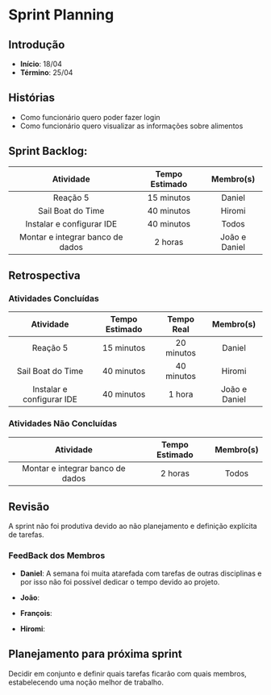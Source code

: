 # Sprint Planning

## Introdução

- **Início**: 18/04
- **Término**: 25/04

## Histórias

- Como funcionário quero poder fazer login
- Como funcionário quero visualizar as informações sobre alimentos

## Sprint Backlog:

| Atividade                                | Tempo Estimado | Membro(s)     |
|:----------------------------------------:|:--------------:|:-------------:|
| Reação 5                                 | 15 minutos     | Daniel        |
| Sail Boat do Time                        | 40 minutos     | Hiromi        |
| Instalar e configurar IDE                | 40 minutos     | Todos         |
| Montar e integrar banco de dados         | 2 horas        | João e Daniel |


## Retrospectiva

### Atividades Concluídas

| Atividade                                | Tempo Estimado | Tempo Real | Membro(s)     |
|:----------------------------------------:|:--------------:|:----------:|:-------------:|
| Reação 5                                 | 15 minutos     | 20 minutos | Daniel        |
| Sail Boat do Time                        | 40 minutos     | 40 minutos | Hiromi        |
| Instalar e configurar IDE                | 40 minutos     | 1 hora     | João e Daniel |


### Atividades Não Concluídas

| Atividade                                | Tempo Estimado | Membro(s)     |
|:----------------------------------------:|:--------------:|:-------------:|
| Montar e integrar banco de dados         | 2 horas        | Todos         |

## Revisão

A sprint não foi produtiva devido ao não planejamento e definição explícita de tarefas. 

### FeedBack dos Membros

- **Daniel**: A semana foi muita atarefada com tarefas de outras disciplinas e por isso não foi possível dedicar o tempo devido ao projeto.

- **João**:
- **François**:
- **Hiromi**:

## Planejamento para próxima sprint

Decidir em conjunto e definir quais tarefas ficarão com quais membros, estabelecendo uma noção melhor de trabalho.
